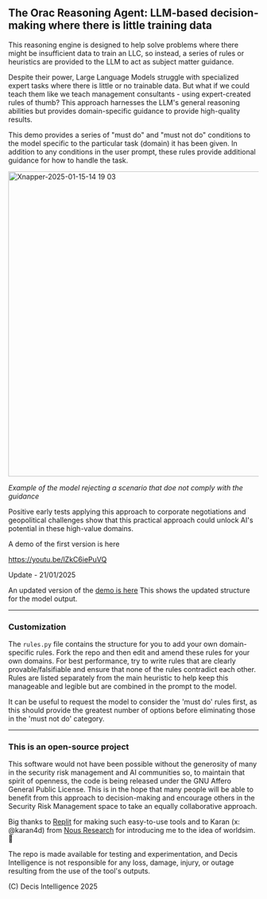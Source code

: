 ## The Orac Reasoning Agent: LLM-based decision-making where there is little training data

This reasoning engine is designed to help solve problems where there might be insufficient data to train an LLC, so instead, a series of rules or heuristics are provided to the LLM to act as subject matter guidance.

Despite their power, Large Language Models struggle with specialized expert tasks where there is little or no trainable data. But what if we could teach them like we teach management consultants - using expert-created rules of thumb? This approach harnesses the LLM's general reasoning abilities but provides domain-specific guidance to provide high-quality results. 

This demo provides a series of "must do" and "must not do" conditions to the model specific to the particular task (domain) it has been given. In addition to any conditions in the user prompt, these rules provide additional guidance for how to handle the task.


<img width="613" alt="Xnapper-2025-01-15-14 19 03" src="https://github.com/user-attachments/assets/58f5c31a-1d36-49d7-b14f-f7631ad66a93" />


*Example of the model rejecting a scenario that doe not comply with the guidance*


Positive early tests applying this approach to corporate negotiations and geopolitical challenges show that this practical approach could unlock AI's potential in these high-value domains.

A demo of the first version is here

https://youtu.be/lZkC6iePuVQ

Update - 21/01/2025 

An updated version of the [demo is here](https://www.loom.com/share/2c47161005ee4a518b09a0b7856b4bf2?sid=38b06535-9ec7-4fda-b567-b11babde37e0) This shows the updated structure for the model output.

---
### Customization

The ```rules.py``` file contains the structure for you to add your own domain-specific rules. Fork the repo and then edit and amend these rules for your own domains. For best performance, try to write rules that are clearly provable/falsifiable and ensure that none of the rules contradict each other.  Rules are listed separately from the main heuristic to help keep this manageable and legible but are combined in the prompt to the model.

It can be useful to request the model to consider the 'must do' rules first, as this should provide the greatest number of options before eliminating those in the 'must not do' category.

---

### This is an open-source project

This software would not have been possible without the generosity of many in the security risk management and AI communities so, to maintain that spirit of openness, the code is being released under the GNU Affero General Public License. This is in the hope that many people will be able to benefit from this approach to decision-making and encourage others in the Security Risk Management space to take an equally collaborative approach.

Big thanks to [Replit](replit.com) for making such easy-to-use tools and to Karan (x: @karan4d) from [Nous Research](https://nousresearch.com) for introducing me to the idea of worldsim. 🙏

The repo is made available for testing and experimentation, and Decis Intelligence is not responsible for any loss, damage, injury, or outage resulting from the use of the tool's outputs.

(C) Decis Intelligence 2025
